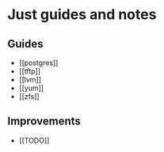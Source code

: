 # Just guides and notes

## Guides

- [[postgres]]
- [[tftp]]
- [[lvm]]
- [[yum]]
- [[zfs]]

## Improvements

- [[TODO]]
